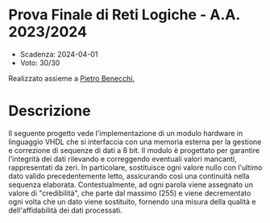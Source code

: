 # Prova Finale di Reti Logiche - A.A. 2023/2024

- Scadenza: 2024-04-01
- Voto: 30/30

Realizzato assieme a [Pietro Benecchi.](https://github.com/PietroBenecchi-polimi)

# Descrizione

Il seguente progetto vede l'implementazione di un modulo hardware in linguaggio VHDL che si interfaccia con una memoria esterna per la gestione e correzione di sequenze di dati a 8 bit. Il modulo è progettato per garantire l'integrità dei dati rilevando e correggendo eventuali valori mancanti, rappresentati da zeri. In particolare, sostituisce ogni valore nullo con l'ultimo dato valido precedentemente letto, assicurando così una continuità nella sequenza elaborata. Contestualmente, ad ogni parola viene assegnato un valore di "credibilità", che parte dal massimo (255) e viene decrementato ogni volta che un dato viene sostituito, fornendo una misura della qualità e dell'affidabilità dei dati processati.

